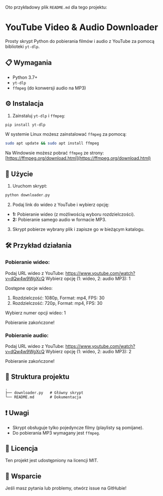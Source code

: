 Oto przykładowy plik `README.md` dla tego projektu:


# YouTube Video & Audio Downloader

Prosty skrypt Python do pobierania filmów i audio z YouTube za pomocą biblioteki `yt-dlp`.

## 📋 Wymagania

- Python 3.7+
- `yt-dlp`
- `ffmpeg` (do konwersji audio na MP3)

## ⚙️ Instalacja

1. Zainstaluj `yt-dlp` i `ffmpeg`:

```bash
pip install yt-dlp
```

W systemie Linux możesz zainstalować `ffmpeg` za pomocą:

```bash
sudo apt update && sudo apt install ffmpeg
```

Na Windowsie możesz pobrać `ffmpeg` ze strony: [https://ffmpeg.org/download.html](https://ffmpeg.org/download.html)

## 🚀 Użycie

1. Uruchom skrypt:

```bash
python downloader.py
```

2. Podaj link do wideo z YouTube i wybierz opcję:

- **1:** Pobieranie wideo (z możliwością wyboru rozdzielczości).
- **2:** Pobieranie samego audio w formacie MP3.

3. Skrypt pobierze wybrany plik i zapisze go w bieżącym katalogu.

## 🛠️ Przykład działania

### Pobieranie wideo:

Podaj URL wideo z YouTube: https://www.youtube.com/watch?v=dQw4w9WgXcQ
Wybierz opcję (1: wideo, 2: audio MP3): 1

Dostępne opcje wideo:
1. Rozdzielczość: 1080p, Format: mp4, FPS: 30
2. Rozdzielczość: 720p, Format: mp4, FPS: 30

Wybierz numer opcji wideo: 1

Pobieranie zakończone!


### Pobieranie audio:

Podaj URL wideo z YouTube: https://www.youtube.com/watch?v=dQw4w9WgXcQ
Wybierz opcję (1: wideo, 2: audio MP3): 2

Pobieranie zakończone!


## 📄 Struktura projektu

```
.
├── downloader.py   # Główny skrypt
└── README.md       # Dokumentacja
```

## ❗ Uwagi

- Skrypt obsługuje tylko pojedyncze filmy (playlisty są pomijane).
- Do pobierania MP3 wymagany jest `ffmpeg`.

## 📝 Licencja

Ten projekt jest udostępniony na licencji MIT.

## 🤝 Wsparcie

Jeśli masz pytania lub problemy, otwórz issue na GitHubie!
